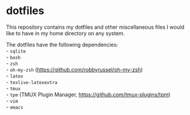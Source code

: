 # dotfiles

This repository contains my dotfiles and other miscellaneous files I would like to have in my home directory on any system.

The dotfiles have the following dependencies:  
    - `sqlite`  
    - `bash`  
    - `zsh`  
        - `oh-my-zsh` (https://github.com/robbyrussel/oh-my-zsh)  
    - `latex`  
        - `texlive-latexextra`  
    - `tmux`  
        - `tpm` (TMUX Plugin Manager, https://github.com/tmux-plugins/tpm)  
    - `vim`  
    - `emacs`  
